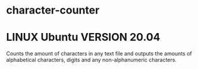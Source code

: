 # character-counter
# LINUX Ubuntu VERSION 20.04
Counts the amount of characters in any text file and outputs the amounts of alphabetical characters, digits and any non-alphanumeric characters.
